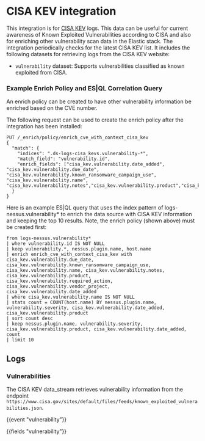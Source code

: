# CISA KEV integration

This integration is for [CISA KEV](https://www.cisa.gov/known-exploited-vulnerabilities-catalog) logs. This data can be useful for current awareness of Known Exploited Vulnerabilities according to CISA and also for enriching other vulnerability scan data in the Elastic stack. The integration periodically checks for the latest CISA KEV list. It includes the following datasets for retrieving logs from the CISA KEV website:

- `vulnerability` dataset: Supports vulnerabilities classified as known exploited from CISA.

### Example Enrich Policy and ES|QL Correlation Query

An enrich policy can be created to have other vulnerability information be enriched based on the CVE number.

The following request can be used to create the enrich policy after the integration has been installed:

```
PUT /_enrich/policy/enrich_cve_with_context_cisa_kev
{
  "match": {
    "indices": ".ds-logs-cisa_kevs.vulnerability-*",
    "match_field": "vulnerability.id",
    "enrich_fields": ["cisa_kev.vulnerability.date_added", "cisa_kev.vulnerability.due_date", "cisa_kev.vulnerability.known_ransomware_campaign_use", "cisa_kev.vulnerability.name", "cisa_kev.vulnerability.notes","cisa_kev.vulnerability.product","cisa_kev.vulnerability.required_action","cisa_kev.vulnerability.vendor_project"]
  }
}
```

Here is an example ES|QL query that uses the index pattern of logs-nessus.vulnerability* to enrich the data source with CISA KEV information and keeping the top 10 results. Note, the enrich policy (shown above) must be created first:

```
from logs-nessus.vulnerability*
| where vulnerability.id IS NOT NULL
| keep vulnerability.*, nessus.plugin.name, host.name
| enrich enrich_cve_with_context_cisa_kev with cisa_kev.vulnerability.due_date, cisa_kev.vulnerability.known_ransomware_campaign_use, cisa_kev.vulnerability.name, cisa_kev.vulnerability.notes, cisa_kev.vulnerability.product, cisa_kev.vulnerability.required_action, cisa_kev.vulnerability.vendor_project, cisa_kev.vulnerability.date_added
| where cisa_kev.vulnerability.name IS NOT NULL
| stats count = COUNT(host.name) BY nessus.plugin.name, vulnerability.severity, cisa_kev.vulnerability.date_added, cisa_kev.vulnerability.product
| sort count desc
| keep nessus.plugin.name, vulnerability.severity, cisa_kev.vulnerability.product, cisa_kev.vulnerability.date_added, count
| limit 10
```

## Logs

### Vulnerabilities

The CISA KEV data_stream retrieves vulnerability information from the endpoint `https://www.cisa.gov/sites/default/files/feeds/known_exploited_vulnerabilities.json`.


{{event "vulnerability"}}

{{fields "vulnerability"}}